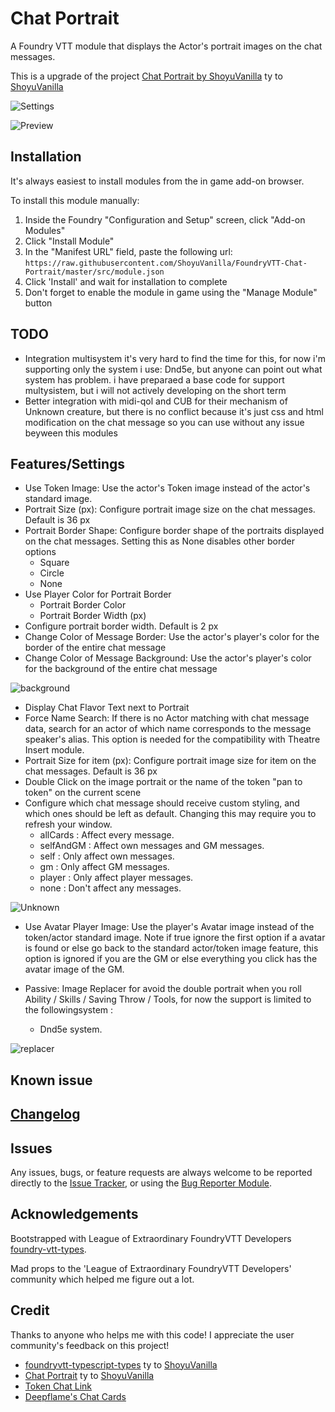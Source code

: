 # Chat Portrait

A Foundry VTT module that displays the Actor's portrait images on the chat messages.

This is a upgrade of the project [Chat Portrait by ShoyuVanilla](https://github.comShoyuVanilla/FoundryVTT-Chat-Portrait) ty to [ShoyuVanilla](https://github.com/ShoyuVanilla)

![Settings](./images/image01.png)

![Preview](./images/image02.png)

## Installation

It's always easiest to install modules from the in game add-on browser.

To install this module manually:
1.  Inside the Foundry "Configuration and Setup" screen, click "Add-on Modules"
2.  Click "Install Module"
3.  In the "Manifest URL" field, paste the following url:
`https://raw.githubusercontent.com/ShoyuVanilla/FoundryVTT-Chat-Portrait/master/src/module.json`
1.  Click 'Install' and wait for installation to complete
2.  Don't forget to enable the module in game using the "Manage Module" button

## TODO

- Integration multisystem it's very hard to find the time for this, for now i'm supporting only the system i use: Dnd5e, but anyone can point out what system has problem. i have preparaed 
a base code for support multysistem, but i will not actively developing on the short term
- Better integration with midi-qol and CUB for their mechanism of Unknown creature, but there is no conflict because it's just css and html modification on the chat message so you can use without any issue beyween this modules

## Features/Settings

- Use Token Image: Use the actor's Token image instead of the actor's standard image.
- Portrait Size (px): Configure portrait image size on the chat messages. Default is 36 px
- Portrait Border Shape: Configure border shape of the portraits displayed on the chat messages. Setting this as None disables other border options
    - Square
    - Circle
    - None
- Use Player Color for Portrait Border
  - Portrait Border Color
  - Portrait Border Width (px)
- Configure portrait border width. Default is 2 px
- Change Color of Message Border: Use the actor's player's color for the border of the entire chat message
- Change Color of Message Background: Use the actor's player's color for the background of the entire chat message

![background](./images/background_color_feature.png)

- Display Chat Flavor Text next to Portrait
- Force Name Search: If there is no Actor matching with chat message data, search for an actor of which name corresponds to the message speaker's alias. This option is needed for the compatibility with Theatre Insert module.
- Portrait Size for item (px): Configure portrait image size for item on the chat messages. Default is 36 px
- Double Click on the image portrait or the name of the token "pan to token" on the current scene
- Configure which chat message should receive custom styling, and which ones should be left as default. Changing this may require you to refresh your window.
  - allCards : Affect every message.
  - selfAndGM : Affect own messages and GM messages.
  - self : Only affect own messages.
  - gm : Only affect GM messages.
  - player : Only affect player messages.
  - none : Don't affect any messages.

![Unknown](./images/unknown_actor_and_weapon_feature.png)

- Use Avatar Player Image: Use the player's Avatar image instead of the token/actor standard image. Note if true ignore the first option if a avatar is found or else go back to the standard actor/token image feature, this option is ignored if you are the GM or else everything you click has the avatar image of the GM.

- Passive: Image Replacer for avoid the double portrait when you roll Ability / Skills / Saving Throw / Tools, for now the support is limited to the followingsystem :
  -  Dnd5e system.

![replacer](./images/image_replacer_feature.png)

## Known issue

## [Changelog](./changelog.md)

## Issues

Any issues, bugs, or feature requests are always welcome to be reported directly to the [Issue Tracker](https://github.com/ShoyuVanilla/FoundryVTT-Chat-Portrait/issues ), or using the [Bug Reporter Module](https://foundryvtt.com/packages/bug-reporter/).

## Acknowledgements

Bootstrapped with League of Extraordinary FoundryVTT Developers  [foundry-vtt-types](https://github.com/League-of-Foundry-Developers/foundry-vtt-types).

Mad props to the 'League of Extraordinary FoundryVTT Developers' community which helped me figure out a lot.

## Credit

Thanks to anyone who helps me with this code! I appreciate the user community's feedback on this project!

- [foundryvtt-typescript-types](https://github.com/ShoyuVanilla/foundryvtt-typescript-types) ty to [ShoyuVanilla](https://github.com/ShoyuVanilla)
- [Chat Portrait](https://github.com/ShoyuVanilla/FoundryVTT-Chat-Portrait) ty to [ShoyuVanilla](https://github.com/ShoyuVanilla)
- [Token Chat Link](https://github.com/espositos/fvtt-tokenchatlink)
- [Deepflame's Chat Cards](https://gitlab.com/TimToxopeus/df-chat-cards)
